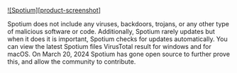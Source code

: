 [![Spotium][product-screenshot]](https://github.com/tagoWorks/spotium/blob/8778d7047fad70f9db4d916527d4af543dd84aa0/header.png)

Spotium does not include any viruses, backdoors, trojans, or any other type of malicious software or code. Additionally, Spotium rarely updates but when it does it is important, Spotium checks for updates automatically. You can view the latest Spotium files VirusTotal result for windows and for macOS. On March 20, 2024 Spotium has gone open source to further prove this, and allow the community to contribute.
